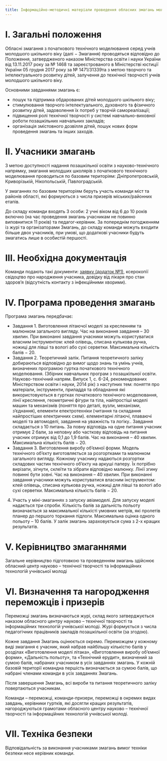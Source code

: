 ```yaml
---
title: Інформаційно-методичні матеріали проведення обласних змагань молодших школярів з початкового технічного моделювання у 2018 році
---
```


# I. Загальні положення

Обласні змагання з початкового технічного моделювання серед учнів молодшого шкільного віку (далі − Змагання) проводяться відповідно до Положення, затвердженого наказом Міністерства освіти і науки України від 13.11.2017 року за № 1468 та зареєстрованого в Міністерстві юстиції України 05 грудня 2017 року за № 1471/31339та з метою творчого та інтелектуального розвитку дітей, залучення до технічної творчості учнів молодшого шкільного віку.

Основними завданнями змагань є:

- пошук та підтримка обдарованих дітей молодшого шкільного віку;
- стимулювання творчого інтелектуального, духовного та фізичного розвитку дітей, задоволення їх потреб у творчій самореалізації;
- підвищення ролі технічної творчості у системі навчально-виховної роботи позашкільних навчальних закладів;
- організація змістовного дозвілля дітей, пошук нових форм проведення змагань та інших заходів.

# ІІ. Учасники змагань

З метою доступності надання позашкільної освіти з науково-технічного напрямку, змагання молодших школярів з початкового технічного моделювання проводиться по базовим територіям: Дніпропетровській, Криворізькій, Нікопольській, Павлоградській.

У змаганнях по базовим територіям беруть участь команди міст та районів області, які формуються з числа призерів міських/районних етапів.

До складу команди входять 3 особи: 2 учні віком від 6 до 10 років включно (на час проведення змагань учасникам не повинно виповнитися 11 років) та педагог-керівник. За попереднім погодженням із журі та організаторами Змагань, до складу команди можуть входити більше двох учасників, при умові, що додаткові учасники будуть змагатись лише в особистій першості.

# III. Необхідна документація

Команди подають такі документи: [заявку (додаток №1)](заявка.docx), ксерокопії свідоцтво про народження учасника, довідку від лікаря про стан здоров’я (відсутність контакту з інфекційними хворими).

# IV. Програма проведення змагань

Програма змагань передбачає:

- Завдання 1. Виготовлення літаючої моделі за кресленням та малюнком загального вигляду. Час на виконання завдання – 30 хвилин. При виконанні завдання учасники можуть користуватися власним інструментом: клей олівець, списана кулькова ручка, ножиці для лівші та вологі або сухі серветки. Максимальна кількість балів − 20.
- Завдання 2. Теоретичний залік. Питання теоретичного заліку добираються відповідно до вимог щодо знань та умінь учнів, визначених програмою гуртка початкового технічного моделювання. (Збірник навчальних програм з позашкільної освіти. Науково-технічний напрям. Випуск 1, с. 6-24, рекомендованих Міністерством освіти і науки, 2014 рік) з наступних тем: поняття про матеріали, інструменти, приладдя та обладнання які використовуються в гуртках початкового технічного моделювання, лінії креслення, геометричні фігури та тіла, найпростіші моделі машин та механізмів (поняття про деталі, вузли, механізми, з’єднання), елементи електротехніки (читання та складання найпростіших електричних схем). елементарні літаючі, плаваючі моделі та автомоделі, завдання на уважність та логіку.. Завдання складається з 10 питань. За повну відповідь на одне питання учасник отримує 2 бали, за неповну або часткову відповідь на питання учасник отримує від 0,1 до 1,9 балів. Час на виконання – 40 хвилин. Максимальна кількість балів − 20.
- Завдання 3. Виготовлення виробу об’ємної форми. Модель технічного об’єкту виготовляється за розгортками та малюнком загального вигляду. Кожному учаснику надаються розгортки складових частин технічного об’єкту на аркуші паперу. Їх потрібно вирізати, зігнути, склеїти та зібрати відповідно малюнку. Лінії згину повинні бути зовні. Час на виконання – 40 хвилин. При виконанні завдання учасники можуть користуватися власним інструментом: клей олівець, списана кулькова ручка, ножиці для лівші та вологі або сухі серветки. Максимальна кількість балів − 20.

4.  Участь у міні-змаганнях з запуску авіамоделі. Для запуску моделі надається три спроби. Кількість балів за дальність польоту визначається за максимальної кількісті умовних метрів, які пролетів планер до першого торкання підлоги. Максимальна оцінка одного польоту – 10 балів. У залік змагань зараховується сума з 2-х кращих результатів.

# V. Керівництво змаганнями

Загальне керівництво підготовкою та проведенням змагань здійснює обласний центр науково – технічної творчості та інформаційних технологій учнівської молоді

# VІ. Визначення та нагородження переможців і призерів

Переможці змагань визначаються журі, склад якого затверджується наказом обласного центру науково – технічної творчості та інформаційних технологій учнівської молоді. Журі формується з числа педагогічних працівників закладів позашкільної освіти (за згодою).

Кожне завдання Змагань оцінюється окремо. Переможцем у кожному виді змагання є учасник, який набрав найбільшу кількістю балів у розділах «Виготовлення моделі літака», «Виготовлення виробу об’ємної форми», «Дальність польоту», та «Технічний ерудит», визначений за сумою балів, набраних учасником в усіх завданнях змагань. У кожній базовій території командна першість визначається за сумою балів, що набрані членами команди в усіх завданнях Змагань.

Після завершення Змагань, всі вироби та питання теоретичного заліку повертаються учасникам.

Команди – переможці, команди-призери, переможці в окремих видах завдань, керівники гуртків, які досягли кращих результатів, нагороджуються грамотами обласного центру науково – технічної творчості та інформаційних технологій учнівської молоді.

# VIІ. Техніка безпеки

Відповідальність за виконання учасниками змагань вимог техніки безпеки несе керівник команди.
